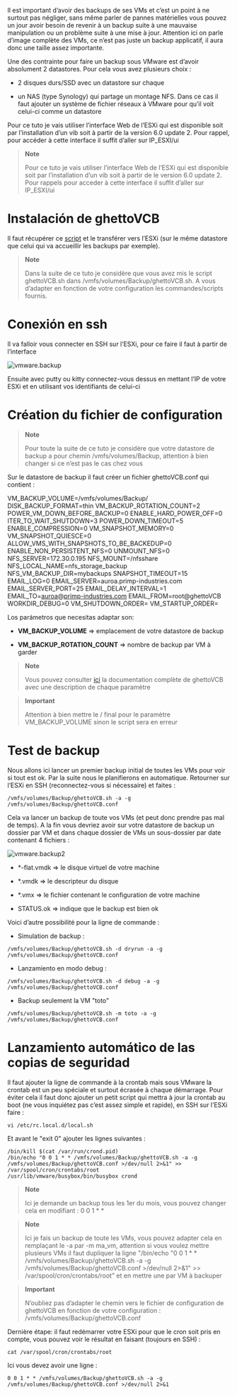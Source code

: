 Il est important d’avoir des backups de ses VMs et c’est un point à ne
surtout pas négliger, sans même parler de pannes matérielles vous pouvez
un jour avoir besoin de revenir à un backup suite à une mauvaise
manipulation ou un problème suite à une mise à jour. Attention ici on
parle d’image complète des VMs, ce n’est pas juste un backup applicatif,
il aura donc une taille assez importante.

Une des contrainte pour faire un backup sous VMware est d’avoir
absolument 2 datastores. Pour cela vous avez plusieurs choix :

-   2 disques durs/SSD avec un datastore sur chaque

-   un NAS (type Synology) qui partage un montage NFS. Dans ce cas il
    faut ajouter un système de fichier réseaux à VMware pour qu’il voit
    celui-ci comme un datastore

Pour ce tuto je vais utiliser l’interface Web de l’ESXi qui est
disponible soit par l’installation d’un vib soit à partir de la version
6.0 update 2. Pour rappel, pour accéder à cette interface il suffit
d’aller sur IP\_ESXI/ui

> **Note**
>
> Pour ce tuto je vais utiliser l’interface Web de l’ESXi qui est
> disponible soit par l’installation d’un vib soit à partir de le
> version 6.0 update 2. Pour rappels pour acceder à cette interface il
> suffit d’aller sur IP\_ESXI/ui

Instalación de ghettoVCB
=========================

Il faut récupérer ce
[script](https://raw.githubusercontent.com/lamw/ghettoVCB/master/ghettoVCB.sh)
et le transférer vers l’ESXi (sur le même datastore que celui qui va
accueillir les backups par exemple).

> **Note**
>
> Dans la suite de ce tuto je considère que vous avez mis le script
> ghettoVCB.sh dans /vmfs/volumes/Backup/ghettoVCB.sh. A vous d’adapter
> en fonction de votre configuration les commandes/scripts fournis.

Conexión en ssh
================

Il va falloir vous connecter en SSH sur l’ESXi, pour ce faire il faut à
partir de l’interface

![vmware.backup](../images/vmware.backup.PNG)

Ensuite avec putty ou kitty connectez-vous dessus en mettant l’IP de
votre ESXi et en utilisant vos identifiants de celui-ci

Création du fichier de configuration 
====================================

> **Note**
>
> Pour toute la suite de ce tuto je considère que votre datastore de
> backup a pour chemin /vmfs/volumes/Backup, attention à bien changer si
> ce n’est pas le cas chez vous

Sur le datastore de backup il faut créer un fichier ghettoVCB.conf qui
contient :

VM_BACKUP_VOLUME=/vmfs/volumes/Backup/
DISK_BACKUP_FORMAT=thin
VM_BACKUP_ROTATION_COUNT=2
POWER_VM_DOWN_BEFORE_BACKUP=0
ENABLE_HARD_POWER_OFF=0
ITER_TO_WAIT_SHUTDOWN=3
POWER_DOWN_TIMEOUT=5
ENABLE_COMPRESSION=0
VM_SNAPSHOT_MEMORY=0
VM_SNAPSHOT_QUIESCE=0
ALLOW_VMS_WITH_SNAPSHOTS_TO_BE_BACKEDUP=0
ENABLE_NON_PERSISTENT_NFS=0
UNMOUNT_NFS=0
NFS_SERVER=172.30.0.195
NFS_MOUNT=/nfsshare
NFS_LOCAL_NAME=nfs_storage_backup
NFS_VM_BACKUP_DIR=mybackups
SNAPSHOT_TIMEOUT=15
EMAIL_LOG=0
EMAIL_SERVER=auroa.primp-industries.com
EMAIL_SERVER_PORT=25
EMAIL_DELAY_INTERVAL=1
EMAIL_TO=auroa@primp-industries.com
EMAIL_FROM=root@ghettoVCB
WORKDIR_DEBUG=0
 VM_SHUTDOWN_ORDER=
 VM_STARTUP_ORDER=

Los parámetros que necesitas adaptar son:

-   **VM\_BACKUP\_VOLUME** ⇒ emplacement de votre datastore de backup

-   **VM\_BACKUP\_ROTATION\_COUNT** ⇒ nombre de backup par VM à garder

> **Note**
>
> Vous pouvez consulter
> [ici](https://communities.vmware.com/docs/DOC-8760) la documentation
> complète de ghettoVCB avec une description de chaque paramètre

> **Important**
>
> Attention à bien mettre le / final pour le paramètre
> VM\_BACKUP\_VOLUME sinon le script sera en erreur

Test de backup 
==============

Nous allons ici lancer un premier backup initial de toutes les VMs pour
voir si tout est ok. Par la suite nous le planifierons en automatique.
Retourner sur l’ESXi en SSH (reconnectez-vous si nécessaire) et faites :

    /vmfs/volumes/Backup/ghettoVCB.sh -a -g /vmfs/volumes/Backup/ghettoVCB.conf

Cela va lancer un backup de toute vos VMs (et peut donc prendre pas mal
de temps). A la fin vous devriez avoir sur votre datastore de backup un
dossier par VM et dans chaque dossier de VMs un sous-dossier par date
contenant 4 fichiers :

![vmware.backup2](../images/vmware.backup2.PNG)

-   \*-flat.vmdk ⇒ le disque virtuel de votre machine

-   \*.vmdk ⇒ le descripteur du disque

-   \*.vmx ⇒ le fichier contenant le configuration de votre machine

-   STATUS.ok ⇒ indique que le backup est bien ok

Voici d’autre possibilité pour la ligne de commande :

-   Simulation de backup :

<!-- -->

    /vmfs/volumes/Backup/ghettoVCB.sh -d dryrun -a -g /vmfs/volumes/Backup/ghettoVCB.conf

-   Lanzamiento en modo debug :

<!-- -->

    /vmfs/volumes/Backup/ghettoVCB.sh -d debug -a -g /vmfs/volumes/Backup/ghettoVCB.conf

-   Backup seulement la VM "toto"

<!-- -->

    /vmfs/volumes/Backup/ghettoVCB.sh -m toto -a -g /vmfs/volumes/Backup/ghettoVCB.conf

Lanzamiento automático de las copias de seguridad
=================================

Il faut ajouter la ligne de commande à la crontab mais sous VMware la
crontab est un peu spéciale et surtout écrasée à chaque démarrage. Pour
éviter cela il faut donc ajouter un petit script qui mettra à jour la
crontab au boot (ne vous inquiétez pas c’est assez simple et rapide), en
SSH sur l’ESXi faire :

    vi /etc/rc.local.d/local.sh

Et avant le "exit 0" ajouter les lignes suivantes :

    /bin/kill $(cat /var/run/crond.pid)
    /bin/echo "0 0 1 * * /vmfs/volumes/Backup/ghettoVCB.sh -a -g /vmfs/volumes/Backup/ghettoVCB.conf >/dev/null 2>&1" >> /var/spool/cron/crontabs/root
    /usr/lib/vmware/busybox/bin/busybox crond

> **Note**
>
> Ici je demande un backup tous les 1er du mois, vous pouvez changer
> cela en modifiant : 0 0 1 \* \*

> **Note**
>
> Ici je fais un backup de toute les VMs, vous pouvez adapter cela en
> remplaçant le -a par -m ma\_vm, attention si vous voulez mettre
> plusieurs VMs il faut dupliquer la ligne "/bin/echo "0 0 1 \* \*
> /vmfs/volumes/Backup/ghettoVCB.sh -a -g
> /vmfs/volumes/Backup/ghettoVCB.conf &gt;/dev/null 2&gt;&1" &gt;&gt;
> /var/spool/cron/crontabs/root" et en mettre une par VM à backuper

> **Important**
>
> N’oubliez pas d’adapter le chemin vers le fichier de configuration de
> ghettoVCB en fonction de votre configuration :
> /vmfs/volumes/Backup/ghettoVCB.conf

Dernière étape: il faut redémarrer votre ESXi pour que le cron soit pris
en compte, vous pouvez voir le résultat en faisant (toujours en SSH) :

    cat /var/spool/cron/crontabs/root

Ici vous devez avoir une ligne :

    0 0 1 * * /vmfs/volumes/Backup/ghettoVCB.sh -a -g /vmfs/volumes/Backup/ghettoVCB.conf >/dev/null 2>&1
